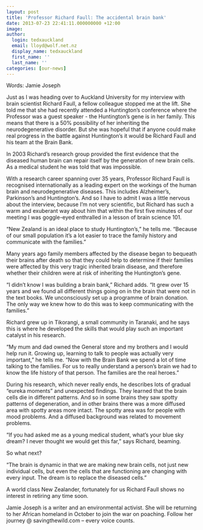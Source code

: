 ```yaml
---
layout: post
title: 'Professor Richard Faull: The accidental brain bank'
date: 2013-07-23 22:41:11.000000000 +12:00
image:
author:
  login: tedxauckland
  email: lloyd@wolf.net.nz
  display_name: tedxauckland
  first_name: ''
  last_name: ''
categories: [our-news]
---
```

Words: Jamie Joseph

Just as I was heading over to Auckland University for my interview with brain scientist Richard Faull, a fellow colleague stopped me at the lift. She told me that she had recently attended a Huntington’s conference where the Professor was a guest speaker - the Huntington’s gene is in her family. This means that there is a 50% possibility of her inheriting the neurodegenerative disorder. But she was hopeful that if anyone could make real progress in the battle against Huntington’s it would be Richard Faull and his team at the Brain Bank.

In 2003 Richard’s research group provided the first evidence that the diseased human brain can repair itself by the generation of new brain cells. As a medical student he was told that was impossible.

With a research career spanning over 35 years, Professor Richard Faull is recognised internationally as a leading expert on the workings of the human brain and neurodegenerative diseases. This includes Alzheimer’s, Parkinson’s and Huntington’s. And so I have to admit I was a little nervous about the interview, because I’m not very scientific, but Richard has such a warm and exuberant way about him that within the first five minutes of our meeting I was goggle-eyed enthralled in a lesson of brain science 101.

“New Zealand is an ideal place to study Huntington’s,” he tells me. “Because of our small population it’s a lot easier to trace the family history and communicate with the families.”

Many years ago family members affected by the disease began to bequeath their brains after death so that they could help to determine if their families were affected by this very tragic inherited brain disease, and therefore whether their children were at risk of inheriting the Huntington’s gene.

“I didn’t know I was building a brain bank,” Richard adds. “It grew over 15 years and we found all different things going on in the brain that were not in the text books. We unconsciously set up a programme of brain donation. The only way we knew how to do this was to keep communicating with the families.”

Richard grew up in Tikorangi, a small community in Taranaki, and he says this is where he developed the skills that would play such an important catalyst in his research.

“My mum and dad owned the General store and my brothers and I would help run it. Growing up, learning to talk to people was actually very important,” he tells me. “Now with the Brain Bank we spend a lot of time talking to the families. For us to really understand a person’s brain we had to know the life history of that person. The families are the real heroes.”

During his research, which never really ends, he describes lots of gradual “eureka moments” and unexpected findings. They learned that the brain cells die in different patterns. And so in some brains they saw spotty patterns of degeneration, and in other brains there was a more diffused area with spotty areas more intact. The spotty area was for people with mood problems. And a diffused background was related to movement problems.

“If you had asked me as a young medical student, what’s your blue sky dream? I never thought we would get this far,” says Richard, beaming.

So what next?

“The brain is dynamic in that we are making new brain cells, not just new individual cells, but even the cells that are functioning are changing with every input. The dream is to replace the diseased cells.”

A world class New Zealander, fortunately for us Richard Faull shows no interest in retiring any time soon.

Jamie Joseph is a writer and an environmental activist. She will be returning to her African homeland in October to join the war on poaching. Follow her journey @ savingthewild.com – every voice counts.
